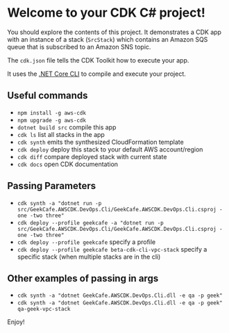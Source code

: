 # Welcome to your CDK C# project!

You should explore the contents of this project. It demonstrates a CDK app with an instance of a stack (`SrcStack`)
which contains an Amazon SQS queue that is subscribed to an Amazon SNS topic.

The `cdk.json` file tells the CDK Toolkit how to execute your app.

It uses the [.NET Core CLI](https://docs.microsoft.com/dotnet/articles/core/) to compile and execute your project.

## Useful commands

* `npm install -g aws-cdk`
* `npm upgrade -g aws-cdk`
* `dotnet build src` compile this app
* `cdk ls`           list all stacks in the app
* `cdk synth`       emits the synthesized CloudFormation template
* `cdk deploy`      deploy this stack to your default AWS account/region
* `cdk diff`        compare deployed stack with current state
* `cdk docs`        open CDK documentation

## Passing Parameters
* `cdk synth -a "dotnet run -p src/GeekCafe.AWSCDK.DevOps.Cli/GeekCafe.AWSCDK.DevOps.Cli.csproj -one -two three"`
* `cdk deploy --profile geekcafe -a "dotnet run -p src/GeekCafe.AWSCDK.DevOps.Cli/GeekCafe.AWSCDK.DevOps.Cli.csproj -one -two three"`
* `cdk deploy --profile geekcafe` specify a profile
* `cdk deploy --profile geekcafe beta-cdk-cli-vpc-stack` specify a specific stack (when multiple stacks are in the cli)


## Other examples of passing in args
* `cdk synth -a "dotnet GeekCafe.AWSCDK.DevOps.Cli.dll -e qa -p geek"`
* `cdk synth -a "dotnet GeekCafe.AWSCDK.DevOps.Cli.dll -e qa -p geek" qa-geek-vpc-stack`


Enjoy!
